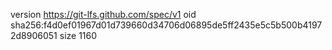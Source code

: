 version https://git-lfs.github.com/spec/v1
oid sha256:f4d0ef01967d01d739660d34706d06895de5ff2435e5c5b500b41972d8906051
size 1160
